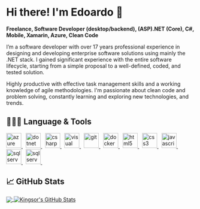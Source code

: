 #  Hi there! I'm Edoardo 👋

**Freelance, Software Developer (desktop/backend), (ASP).NET (Core), C#, Mobile, Xamarin, Azure, Clean Code**

I’m a software developer with over 17 years professional experience in designing and developing enterprise software solutions using mainly the .NET stack. I gained significant experience with the entire software lifecycle, starting from a simple proposal to a well-defined, coded, and tested solution.

Highly productive with effective task management skills and a working knowledge of agile methodologies.
I'm passionate about clean code and problem solving, constantly learning and exploring new technologies, and trends.

## 👨🏻‍💻 Language & Tools
<p align="left">
<a href="https://azure.microsoft.com/en-in/" target="_blank">
<img src="https://www.vectorlogo.zone/logos/microsoft_azure/microsoft_azure-icon.svg" 
alt="azure" width="40" height="40"/>
</a>&nbsp;
<a href="https://dotnet.microsoft.com/" target="_blank"> 
<img src="https://devicon.dev/devicon.git/icons/dot-net/dot-net-original-wordmark.svg" 
alt="dotnet" width="40" height="40"/> 
</a>&nbsp;
<a href="https://www.w3schools.com/cs/" target="_blank"> 
<img src="https://devicon.dev/devicon.git/icons/csharp/csharp-original.svg" 
alt="csharp" width="40" height="40"/> 
</a>&nbsp;
<a href="https://visualstudio.microsoft.com/" target="_blank"> 
<img src="https://devicon.dev/devicon.git/icons/visualstudio/visualstudio-plain.svg" 
alt="visual studio" width="40" height="40"/> 
</a>&nbsp;
<a href="https://git-scm.com/" target="_blank"> 
<img src="https://devicon.dev/devicon.git/icons/git/git-plain.svg" 
alt="git" width="40" height="40"/> 
</a>&nbsp;
<a href="https://www.docker.com/" target="_blank"> 
<img src="https://devicon.dev/devicon.git/icons/docker/docker-original-wordmark.svg" 
alt="docker" width="40" height="40"/> 
</a>&nbsp;
<a href="https://www.w3.org/html/" target="_blank"> 
<img src="https://devicon.dev/devicon.git/icons/html5/html5-original-wordmark.svg" 
alt="html5" width="40" height="40"/> 
</a>&nbsp;
<a href="https://www.w3schools.com/css/" target="_blank"> 
<img src="https://devicon.dev/devicon.git/icons/css3/css3-original-wordmark.svg" 
alt="css3" width="40" height="40"/> 
</a>&nbsp;
<a href="https://developer.mozilla.org/en-US/docs/Web/JavaScript" target="_blank"> 
<img src="https://devicon.dev/devicon.git/icons/javascript/javascript-original.svg" 
alt="javascript" width="40" height="40"/> 
</a>&nbsp;
<a href="https://en.wikipedia.org/wiki/Microsoft_SQL_Server" target="_blank"> 
<img src="https://cdn.worldvectorlogo.com/logos/microsoft-sql-server.svg" 
alt="sql server" width="40" height="40"/> 
</a>&nbsp;
<a href="https://dotnet.microsoft.com/apps/xamarin" target="_blank"> 
<img src="https://cdn.worldvectorlogo.com/logos/xamarin.svg" 
alt="sql server" width="40" height="40"/> 
</a>&nbsp;
</p>

## 📈 GitHub Stats
<a href="https://github.com/kingsor/">
  <img align="center" src="https://github-readme-stats.vercel.app/api/top-langs/?username=kingsor&hide=java,html&title_color=ffffff&text_color=c9cacc&icon_color=2bbc8a&bg_color=1d1f21" />
</a>
<a href="https://github.com/kingsor/">
  <img align="center" src="https://github-readme-stats.vercel.app/api?username=kingsor&show_icons=true&line_height=27&count_private=true&title_color=ffffff&text_color=c9cacc&icon_color=2bbc8a&bg_color=1d1f21" alt="Kingsor's GitHub Stats" />
</a>


<!--
**kingsor/kingsor** is a ✨ _special_ ✨ repository because its `README.md` (this file) appears on your GitHub profile.

Here are some ideas to get you started:

- 🔭 I’m currently working on ...
- 🌱 I’m currently learning ...
- 👯 I’m looking to collaborate on ...
- 🤔 I’m looking for help with ...
- 💬 Ask me about ...
- 📫 How to reach me: ...
- 😄 Pronouns: ...
- ⚡ Fun fact: ...
-->
